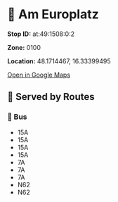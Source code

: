# 🚉 Am Europlatz


**Stop ID:** at:49:1508:0:2

**Zone:** 0100

**Location:** 48.1714467, 16.33399495

[Open in Google Maps](https://www.google.com/maps?q=48.1714467,16.33399495)

## 🚆 Served by Routes

### 🚌 Bus
- 15A
- 15A
- 15A
- 15A
- 7A
- 7A
- 7A
- N62
- N62